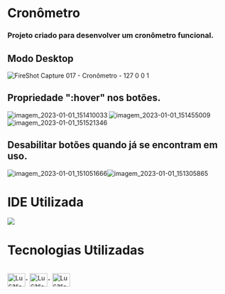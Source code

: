 # Cronômetro

### Projeto criado para desenvolver um cronômetro funcional.

## Modo Desktop 
![FireShot Capture 017 - Cronômetro - 127 0 0 1](https://user-images.githubusercontent.com/115199808/210180632-3b494ec0-10fb-4872-9b54-6fff0f9cbd72.png)

## Propriedade ":hover" nos botões.
![imagem_2023-01-01_151410033](https://user-images.githubusercontent.com/115199808/210180794-9f40cb12-2b7b-40bd-8fda-b91fddd5229a.png)
![imagem_2023-01-01_151455009](https://user-images.githubusercontent.com/115199808/210180805-95aba677-ad5d-4416-94de-73215c3f53af.png)
![imagem_2023-01-01_151521346](https://user-images.githubusercontent.com/115199808/210180819-07401d42-114c-4d16-9258-5a58a7b40cff.png)

## Desabilitar botões quando já se encontram em uso.
![imagem_2023-01-01_151051666](https://user-images.githubusercontent.com/115199808/210180715-89043375-59ac-4f13-9f64-78c3dde016ac.png)![imagem_2023-01-01_151305865](https://user-images.githubusercontent.com/115199808/210180776-3a404a45-242d-4b54-b35b-9bf35008dbd0.png)

# IDE Utilizada

<div> 
<img src="https://img.shields.io/badge/Visual_Studio_Code-0078D4?style=for-the-badge&logo=visual%20studio%20code&logoColor=white">
</div>

# Tecnologias Utilizadas
<div style="display: inline_block"><br>
  <img align="center" alt="Lucas-HTML" height="30" width="40" src="https://cdn.jsdelivr.net/gh/devicons/devicon/icons/html5/html5-original.svg">-
  <img align="center" alt="Lucas-CSS" height="30" width="40" src="https://cdn.jsdelivr.net/gh/devicons/devicon/icons/css3/css3-original.svg">-
  <img align="center" alt="Lucas-Js" height="30" width="40" src="https://cdn.jsdelivr.net/gh/devicons/devicon/icons/javascript/javascript-original.svg">
</div>
